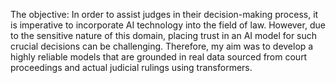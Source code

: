 The objective: In order to assist judges in their decision-making process, it is imperative to incorporate AI technology into the field of law. However, due to the sensitive nature of this domain, placing trust in an AI model for such crucial decisions can be challenging. Therefore, my aim was to develop a highly reliable models that are grounded in real data sourced from court proceedings and actual judicial rulings using transformers.
